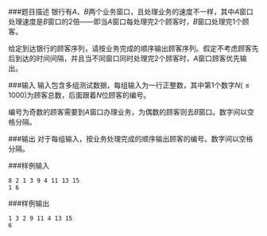###题目描述
银行有$A$、$B$两个业务窗口，且处理业务的速度不一样，其中$A$窗口处理速度是$B$窗口的$2$倍——即当$A$窗口每处理完$2$个顾客时，$B$窗口处理完$1$个顾客。

给定到达银行的顾客序列，请按业务完成的顺序输出顾客序列。假定不考虑顾客先后到达的时间间隔，并且当不同窗口同时处理完$2$个顾客时，$A$窗口顾客优先输出。


###输入
输入包含多组测试数据，每组输入为一行正整数，其中第$1$个数字$N( \leq 1000)$为顾客总数，后面跟着$N$位顾客的编号。

编号为奇数的顾客需要到$A$窗口办理业务，为偶数的顾客则去$B$窗口。数字间以空格分隔。


###输出
对于每组输入，按业务处理完成的顺序输出顾客的编号。数字间以空格分隔。

###样例输入
```
8 2 1 3 9 4 11 13 15
1 6
```
###样例输出
```
1 3 2 9 11 4 13 15
6
```